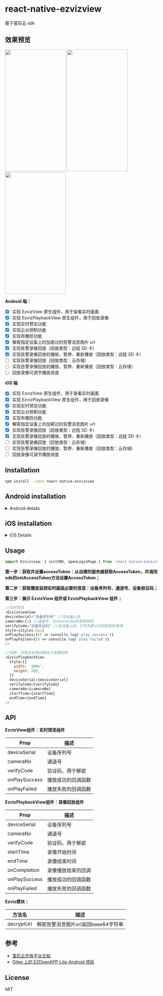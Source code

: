 # react-native-ezvizview

基于萤石云 sdk

## 效果预览

<div >
  <image src='./screenshot/realplay.jpeg' style='width: 200px; height: 400px;'>
  <image src='./screenshot/alarmList.jpeg' style='width: 200px; height: 400px;'>
  <image src='./screenshot/playback.jpeg' style='width: 200px; height: 400px;'>
</div>

**Android 端：**

- [x] 实现 EzvizView 原生组件，用于查看实时画面
- [x] 实现 EzvizPlaybackView 原生组件，用于回放录像
- [x] 实现实时预览功能
- [x] 实现云台控制功能
- [x] 实现布撤防功能
- [x] 解密指定设备上的加密过的告警消息图片 url
- [x] 实现告警录像回放（回放类型：远程 SD 卡）
- [x] 实现告警录像回放的播放、暂停、重新播放（回放类型：远程 SD 卡）
- [ ] 实现告警录像回放（回放类型：云存储）
- [ ] 实现告警录像回放的播放、暂停、重新播放（回放类型：云存储）
- [ ] 回放录像可调节播放进度

**iOS 端**

- [x] 实现 EzvizView 原生组件，用于查看实时画面
- [x] 实现 EzvizPlaybackView 原生组件，用于回放录像
- [x] 实现实时预览功能
- [x] 实现云台控制功能
- [x] 实现布撤防功能
- [x] 解密指定设备上的加密过的告警消息图片 url
- [x] 实现告警录像回放（回放类型：远程 SD 卡）
- [x] 实现告警录像回放的播放、暂停、重新播放（回放类型：远程 SD 卡）
- [ ] 实现告警录像回放（回放类型：云存储）
- [ ] 实现告警录像回放的播放、暂停、重新播放（回放类型：云存储）
- [ ] 回放录像可调节播放进度

## Installation

```sh
npm install --save react-native-ezvizview
```

## Android installation

<details>
  <summary>Android details</summary>

首先，在项目的 AndroidManifest.xml 添加下面的权限：

```xml
  <!--基础功能所需权限-->
  <uses-permission android:name="android.permission.INTERNET" />
  <uses-permission android:name="android.permission.WRITE_EXTERNAL_STORAGE" />
  <uses-permission android:name="android.permission.READ_PHONE_STATE"/>
```

然后配置`app/build.gradle`：

```
    defaultConfig {
       ...
        ndk {
            abiFilters "armeabi-v7a" //自4.8.8版本开始支持arm64-v8a，按需使用
        }
    }
     sourceSets {
        main {
            jniLibs.srcDirs = ['libs']
        }
    }
```

在`android/app/src/.../MainApplication.java`中初始化sdk：

```java
public class MainApplication extends Application implements ReactApplication {
    @Override
  public void onCreate() {
    super.onCreate();

    EZOpenSDK.showSDKLog(true);
    EZOpenSDK.initSDK(this, "appkey");

    SoLoader.init(this, /* native exopackage */ false);
    initializeFlipper(this, getReactNativeHost().getReactInstanceManager()); // Remove this line if you don't want Flipper enabled
  }
}
```

并且确保 android/app/build.gradle 文件中的 applicationId 与萤石开放平台申请的 bundleId 一致。

最后需要配置`proguard-rules.pro`文件：

<details>
  <summary>目前SDK在打包时不能混淆，请添加以下内容</summary>
  
  
    #========SDK对外接口=======#
    -keep class com.ezviz.opensdk.** { *;}

    #========以下是hik二方库=======#
    -dontwarn com.ezviz.**
    -keep class com.ezviz.** { *;}

    -dontwarn com.ez.**
    -keep class com.ez.** { *;}

    -dontwarn com.hc.CASClient.**
    -keep class com.hc.CASClient.** { *;}

    -dontwarn com.videogo.**
    -keep class com.videogo.** { *;}

    -dontwarn com.hik.TTSClient.**
    -keep class com.hik.TTSClient.** { *;}

    -dontwarn com.hik.stunclient.**
    -keep class com.hik.stunclient.** { *;}

    -dontwarn com.hik.streamclient.**
    -keep class com.hik.streamclient.** { *;}

    -dontwarn com.hikvision.sadp.**
    -keep class com.hikvision.sadp.** { *;}

    -dontwarn com.hikvision.netsdk.**
    -keep class com.hikvision.netsdk.** { *;}

    -dontwarn com.neutral.netsdk.**
    -keep class com.neutral.netsdk.** { *;}

    -dontwarn com.hikvision.audio.**
    -keep class com.hikvision.audio.** { *;}

    -dontwarn com.mediaplayer.audio.**
    -keep class com.mediaplayer.audio.** { *;}

    -dontwarn com.hikvision.wifi.**
    -keep class com.hikvision.wifi.** { *;}

    -dontwarn com.hikvision.keyprotect.**
    -keep class com.hikvision.keyprotect.** { *;}

    -dontwarn com.hikvision.audio.**
    -keep class com.hikvision.audio.** { *;}

    -dontwarn org.MediaPlayer.PlayM4.**
    -keep class org.MediaPlayer.PlayM4.** { *;}
    #========以上是hik二方库=======#

    #========以下是第三方开源库=======#
    # JNA
    -dontwarn com.sun.jna.**
    -keep class com.sun.jna.** { *;}

    # Gson
    -keepattributes *Annotation*
    -keep class sun.misc.Unsafe { *; }
    -keep class com.idea.fifaalarmclock.entity.***
    -keep class com.google.gson.stream.** { *; }

    # OkHttp
    # JSR 305 annotations are for embedding nullability information.
    -dontwarn javax.annotation.**
    # A resource is loaded with a relative path so the package of this class must be preserved.
    -keepnames class okhttp3.internal.publicsuffix.PublicSuffixDatabase
    # Animal Sniffer compileOnly dependency to ensure APIs are compatible with older versions of Java.
    -dontwarn org.codehaus.mojo.animal_sniffer.*
    # OkHttp platform used only on JVM and when Conscrypt dependency is available.
    -dontwarn okhttp3.internal.platform.ConscryptPlatform
    # 必须额外加的，否则编译无法通过
    -dontwarn okio.**
    #========以上是第三方开源库=======#

</details>

</details>

## iOS installation

<details>
  <summary>
    iOS Details
  </summary>
  
  在ios目录下执行

  ```
  pod install
  ```

  然后向`AppDelegate.m`中添加以下内容：
  ```swift
  #import <EZOpenSDKFramework/EZOpenSDK.h>
  #import <EZOpenSDKFramework/EZHCNetDeviceSDK.h>
  #define EZOPENSDK [EZOpenSDK class]


  @implementation AppDelegate

  - (BOOL)application:(UIApplication *)application didFinishLaunchingWithOptions:(NSDictionary *)launchOptions
  {
    //...
    
    //  init ezviz sdk
    [EZOPENSDK setDebugLogEnable:YES];
    [EZOPENSDK initLibWithAppKey: @"your appKey"];
    [EZHCNetDeviceSDK initSDK];
    NSLog(@"EZOpenSDK Version = %@", [EZOPENSDK getVersion]);

    //...
  }
  @end
  ```
</details>

## Usage

```js
import Ezvizview, { initSDK, openLoginPage } from 'react-native-ezvizview';
```

**第一步：获取并设置accessToken：从自建的服务器获取AccessToken，并调用sdk的setAccessToken方法设置AccessToken；**

**第二步：获取播放监控实时画面必要的信息：设备序列号、通道号、设备验证码；**

**第三步：展示 EzvizView 组件或 EzvizPlaybackView 组件；**

```js
//实时预览
<EzvizviewView
deviceSerial="设备序列号" //在设备上找
cameraNo={1} //通道号，与channelNo的意思相同
verifyCode="设备验证码" //在设备上找，它作为默认的加密密码使用
style={styles.box}
onPlaySuccess={() => consolle.log('play success')}
onPlayFailed={() => consolle.log('play failed')}
/>

//回放，目前仅支持远程SD卡录像回放
<EzvizPlaybackView
  style={{
    width: '100%',
    height: 200,
  }}
  deviceSerial={deviceSerial}
  verifyCode={verifyCode}
  cameraNo={cameraNo}
  startTime={startTime}
  endTime={endTime}
/>
```

## API

**EzvizView组件：实时预览组件**

Prop | 描述
| -- | -- |
|deviceSerial| 设备序列号 | 
|cameraNo | 通道号 |
|verifyCode| 验证码，用于解密 |
|onPlaySuccess | 播放成功的回调函数 |
|onPlayFailed | 播放失败的回调函数 |

**EzvizPlaybackView组件：录像回放组件**

Prop | 描述
| -- | -- |
|deviceSerial| 设备序列号 | 
|cameraNo | 通道号 |
|verifyCode| 验证码，用于解密 |
| startTime | 录像开始时间 |
| endTime | 录像结束时间 |
| onCompletion | 录像播放结束的回调 |
|onPlaySuccess | 播放成功的回调函数 |
|onPlayFailed | 播放失败的回调函数 |

**Ezviz模块：**

|方法名 | 描述 |
| --- | --- |
|decryptUrl| 解密告警消息图片url返回base64字符串 |

## 参考

- [萤石云开放平台文档](https://open.ys7.com/doc/zh/)
- [Gitee 上的 EZOpenAPP-Lite-Android 项目](https://gitee.com/cjolinss/EZOpenAPP-Lite-Android)

## License

MIT
